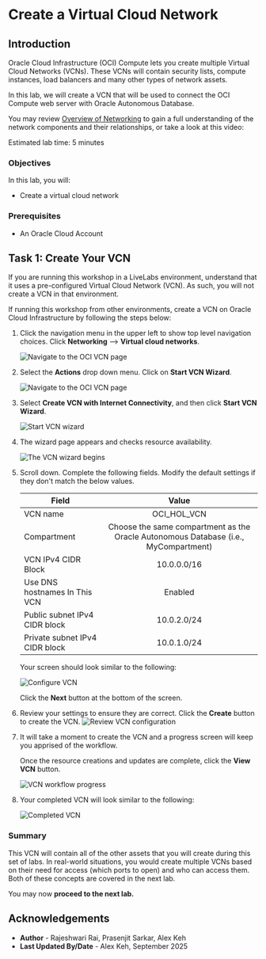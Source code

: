# Create a Virtual Cloud Network

## Introduction

Oracle Cloud Infrastructure (OCI) Compute lets you create multiple Virtual Cloud Networks (VCNs). These VCNs will contain security lists, compute instances, load balancers and many other types of network assets. 

In this lab, we will create a VCN that will be used to connect the OCI Compute web server with Oracle Autonomous Database.

You may review [Overview of Networking](https://docs.cloud.oracle.com/iaas/Content/Network/Concepts/overview.htm) to gain a full understanding of the network components and their relationships, or take a look at this video:

[](youtube:mIYSgeX5FkM)

Estimated lab time: 5 minutes

### Objectives
In this lab, you will:
- Create a virtual cloud network

### Prerequisites

* An Oracle Cloud Account

## Task 1: Create Your VCN

If you are running this workshop in a LiveLabs environment, understand that it uses a pre-configured Virtual Cloud Network (VCN). As such, you will not create a VCN in that environment.

If running this workshop from other environments, create a VCN on Oracle Cloud Infrastructure by following the steps below:

1. Click the navigation menu in the upper left to show top level navigation choices. Click **Networking** --> **Virtual cloud networks**.

    ![Navigate to the OCI VCN page](./images/setup-vcn.png " ")

2. Select the **Actions** drop down menu. Click on **Start VCN Wizard**.

    ![Navigate to the OCI VCN page](./images/start-wizard-part-1.png " ")

3. Select **Create VCN with Internet Connectivity**, and then click **Start VCN Wizard**.

    ![Start VCN wizard](./images/start-wizard-part-2.png " ")

4. The wizard page appears and checks resource availability. 

   ![The VCN wizard begins](./images/vcn-wizard-begins.png " ")
 
5. Scroll down. Complete the following fields. Modify the default settings if they don't match the below values.

    |                  **Field**              |    **Value**  |
    |----------------------------------------|:------------:|
    |VCN name |OCI\_HOL\_VCN|
    |Compartment |  Choose the same compartment as the Oracle Autonomous Database (i.e., MyCompartment)
    |VCN IPv4 CIDR Block|10.0.0.0/16|
    |Use DNS hostnames In This VCN| Enabled|
    |Public subnet IPv4 CIDR block|10.0.2.0/24|
    |Private subnet IPv4 CIDR block|10.0.1.0/24|


    Your screen should look similar to the following:

    ![Configure VCN](./images/vcn-configuration.png " ")

     Click the **Next** button at the bottom of the screen.

6. Review your settings to ensure they are correct. Click the **Create** button to create the VCN. 
    ![Review VCN configuration](./images/review-vcn.png " ")

7. It will take a moment to create the VCN and a progress screen will keep you apprised of the workflow.

   Once the resource creations and updates are complete, click the **View VCN** button.

    ![VCN workflow progress](./images/workflow.png " ")

7. Your completed VCN will look similar to the following:

    ![Completed VCN](./images/completed-vcn.png " ")


### Summary

This VCN will contain all of the other assets that you will create during this set of labs. In real-world situations, you would create multiple VCNs based on their need for access (which ports to open) and who can access them. Both of these concepts are covered in the next lab. 

You may now **proceed to the next lab.**

## Acknowledgements

- **Author** - Rajeshwari Rai, Prasenjit Sarkar, Alex Keh 
- **Last Updated By/Date** - Alex Keh, September 2025
